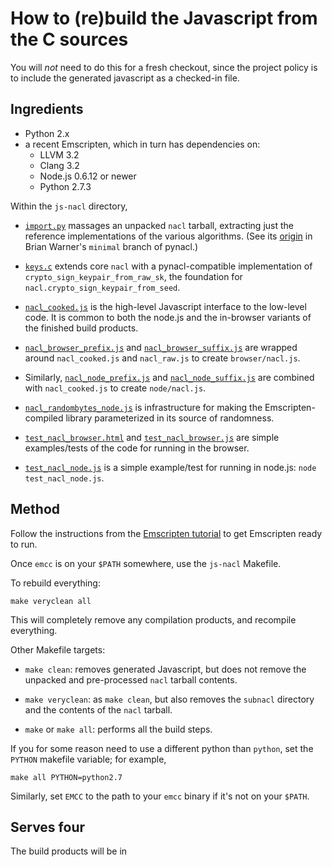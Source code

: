 # How to (re)build the Javascript from the C sources

You will *not* need to do this for a fresh checkout, since the project
policy is to include the generated javascript as a checked-in file.

## Ingredients

 - Python 2.x
 - a recent Emscripten, which in turn has dependencies on:
    - LLVM 3.2
    - Clang 3.2
    - Node.js 0.6.12 or newer
    - Python 2.7.3

Within the `js-nacl` directory,

 - [`import.py`](import.py) massages an unpacked `nacl` tarball,
   extracting just the reference implementations of the various
   algorithms. (See its
   [origin](https://github.com/warner/pynacl/blob/minimal/import.py)
   in Brian Warner's `minimal` branch of pynacl.)

 - [`keys.c`](keys.c) extends core `nacl` with a pynacl-compatible
   implementation of `crypto_sign_keypair_from_raw_sk`, the foundation
   for `nacl.crypto_sign_keypair_from_seed`.

 - [`nacl_cooked.js`](nacl_cooked.js) is the high-level Javascript
   interface to the low-level code. It is common to both the node.js
   and the in-browser variants of the finished build products.

 - [`nacl_browser_prefix.js`](nacl_browser_prefix.js) and
   [`nacl_browser_suffix.js`](nacl_browser_suffix.js) are wrapped
   around `nacl_cooked.js` and `nacl_raw.js` to create
   `browser/nacl.js`.

 - Similarly, [`nacl_node_prefix.js`](nacl_node_prefix.js) and
   [`nacl_node_suffix.js`](nacl_node_suffix.js) are combined with
   `nacl_cooked.js` to create `node/nacl.js`.

 - [`nacl_randombytes_node.js`](nacl_randombytes_node.js) is
   infrastructure for making the Emscripten-compiled library
   parameterized in its source of randomness.

 - [`test_nacl_browser.html`](test_nacl_browser.html) and
   [`test_nacl_browser.js`](test_nacl_browser.js) are simple
   examples/tests of the code for running in the browser.

 - [`test_nacl_node.js`](test_nacl_node.js) is a simple example/test
   for running in node.js: `node test_nacl_node.js`.

## Method

Follow the instructions from the [Emscripten
tutorial](http://emscripten.org/Tutorial) to get Emscripten ready to
run.

Once `emcc` is on your `$PATH` somewhere, use the `js-nacl` Makefile.

To rebuild everything:

    make veryclean all

This will completely remove any compilation products, and recompile
everything.

Other Makefile targets:

 - `make clean`: removes generated Javascript, but does not remove the
   unpacked and pre-processed `nacl` tarball contents.

 - `make veryclean`: as `make clean`, but also removes the `subnacl`
   directory and the contents of the `nacl` tarball.

 - `make` or `make all`: performs all the build steps.

If you for some reason need to use a different python than `python`,
set the `PYTHON` makefile variable; for example,

    make all PYTHON=python2.7

Similarly, set `EMCC` to the path to your `emcc` binary if it's not on
your `$PATH`.

## Serves four

The build products will be in